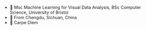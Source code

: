 - :school: Msc Machine Learning for Visual Data Analysis, BSc Computer Science, University of Bristol 
- :panda_face: From Chengdu, Sichuan, China
- :musical_keyboard: Carpe Diem
